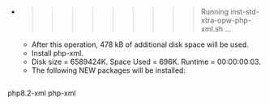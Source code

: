 * >>>>>>>>> Running inst-std-xtra-opw-php-xml.sh ...
  * After this operation, 478 kB of additional disk space will be used.
  * Install php-xml.
  * Disk size = 6589424K. Space Used = 696K. Runtime = 00:00:00:03.
  * The following NEW packages will be installed:
  ```bash
php8.2-xml php-xml
  ```

